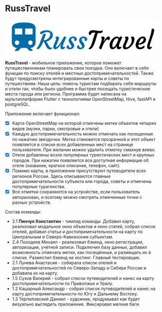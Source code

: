 # RussTravel


![image](/russ_travel/assets/splash1.png)

**RussTravel** - мобильное приложение, которое поможет путешественникам планировать свои поездки. Оно включает в себя функции по поиску отелей и местных достопримечательностей. Также будут предусмотрены интегрированные карты и советы по путешествиям. 
Наша цель: помочь туристам подбирать себе маршруты и отели так, чтобы было удобнее и быстрее посещать туристические места города или региона.
Программа будет написана на мультиплатформе Flutter с технологиями OpenStreetMap, Hive, fastAPI и postgreSQL.

Приложение включает функционал:
- [x] Карта OpenStreetMap на которой отмечены метки объектов четырех видов (музеи, парки, смотровые и отели)
- [x] Каждую достопримечательность можно отмечать как посещенная по нажатию звездочки. Метка становится прозрачной и этот объект появляется в списке всех добавленных мест на странице пользователя. При желании можно удалить отметку смахнув влево.
- [x] Отели добавлены возле популярных туристических мест и крупных городов. При нажатии появляется вся доступная информация об отеле (название, краткое описание, телефон, сайт).
- [x] Помимо карты, в приложении присутствуют путеводители всех регионов России. Здесь описываются главные достопримечательности субъекта или города, советы и отмечены популярные турагенства.
- [x] Все отметки сохраняются на устройстве, если пользователь авторизован, и поэтому можно смотреть отмеченные точки с разных устройств.

Состав команды:
- 2.1 **Пинчук Константин** - тимлид команды. Добавил карту, реализовал модальное окно объектов и окно статей, собрал список отелей, добавил статьи и достопримечательности на карту по Центральным и Северо-Кавказским субъектам.
- 2.4 Походеев Михаил - реализовал бэкенд, окно регистрации, авторизации, учётной записи. Подключил базу данных, добавил возможность отмечать метки, как посещённые, и размещать их в списке. Разместил бэкенд на хостинг. Главный тестировщик.
- 2.1 Лунева Анастасия - собирала список отелей и достопримечательностей по Северо-Западу и Сибири России и добавила их на карту.
- 1.5 Сухов Валерий - собрал список путеводителей и нанес на карту достопримечательности по Приволжье и Уралу.
- 1.2 Кашарный Александр - собрал список путеводителей и нанес на карту достопримечательности по Югу и Дальнему Востоку.
- 1.3 Терпиловский Даниил - художник, продумывал как будет визуально выглядить приложение. Фиксировал мелкие баги. 

